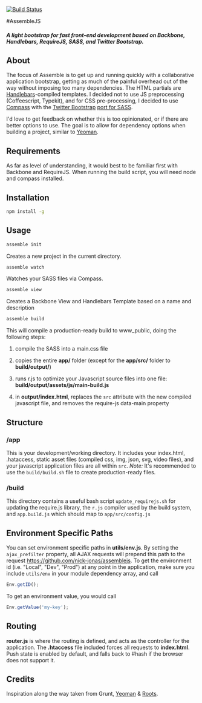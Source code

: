 [![Build Status](https://travis-ci.org/nick-jonas/assemblejs.png?branch=master)](https://travis-ci.org/nick-jonas/assemblejs)

#AssembleJS

##### A light bootstrap for fast front-end development based on Backbone, Handlebars, RequireJS, SASS, and Twitter Bootstrap.

## About

The focus of Assemble is to get up and running quickly with a collaborative application bootstrap, getting as much of the painful overhead out of the way without imposing too many dependencies.  The HTML partials are [Handlebars](http://handlebarsjs.com/)-compiled templates. I decided not to use JS preprocessing (Coffeescript, Typekit), and for CSS pre-processing, I decided to use [Compass](http://compass-style.org/) with the [Twitter Bootstrap](http://twitter.github.com/bootstrap/) [port for SASS](https://github.com/jlong/sass-twitter-bootstrap).

I'd love to get feedback on whether this is too opinionated, or if there are better options to use.  The goal is to allow for dependency options when building a project, similar to [Yeoman](http://yeoman.io/).

## Requirements

As far as level of understanding, it would best to be familiar first with Backbone and RequireJS.  When running the build script, you will need node and compass installed.

## Installation

```bash
npm install -g
```

## Usage

```bash
assemble init
```

Creates a new project in the current directory.


```bash
assemble watch
```

Watches your SASS files via Compass.


```bash
assemble view
```

Creates a Backbone View and Handlebars Template based on a name and description


```bash
assemble build
```

This will compile a production-ready build to www_public, doing the following steps:

1. compile the SASS into a main.css file

2. copies the entire **app/** folder (except for the **app/src/** folder to **build/output/**)

3. runs r.js to optimize your Javascript source files into one file: **build/output/assets/js/main-build.js**

4. in **output/index.html**, replaces the `src` attribute with the new compiled javascript file, and removes the require-js data-main property


## Structure

### /app

This is your development/working directory.  It includes your index.html, .hataccess, static asset files (compiled css, img, json, svg, video files), and your javascript application files are all within `src`.  *Note:* It's recommended to use the `build/build.sh` file to create production-ready files.

### /build

This directory contains a useful bash script `update_requirejs.sh` for updating the require.js library, the `r.js` compiler used by the build system, and `app.build.js` which should map to `app/src/config.js`

## Environment Specific Paths

You can set environment specific paths in **utils/env.js**.  By setting the `ajax_prefilter` property, all AJAX requests will prepend this path to the request https://github.com/nick-jonas/assemblejs.  To get the environment id (i.e. "Local", "Dev", "Prod") at any point in the application, make sure you include `utils/env` in your module dependency array, and call

```javascript
Env.getID();
```

To get an environment value, you would call

```javascript
Env.getValue('my-key');
````

## Routing

**router.js** is where the routing is defined, and acts as the controller for the application.  The **.htaccess** file included forces all requests to **index.html**.  Push state is enabled by default, and falls back to #hash if the browser does not support it.

## Credits

Inspiration along the way taken from Grunt, [Yeoman](http://yeoman.io/) & [Roots](Roots.cx).
